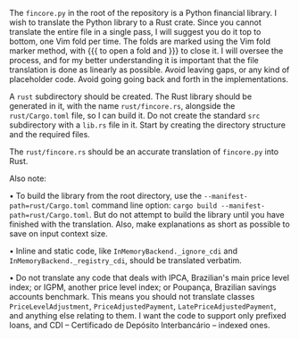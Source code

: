 The `fincore.py` in the root of the repository is a Python financial library. I wish to translate the Python library to a Rust crate. Since you cannot translate the entire file in a single pass, I will suggest you do it top to bottom, one Vim fold per time. The folds are marked using the Vim fold marker method, with {{{ to open a fold and }}} to close it. I will oversee the process, and for my better understanding it is important that the file translation is done as linearly as possible. Avoid leaving gaps, or any kind of placeholder code. Avoid going going back and forth in the implementations.

A `rust` subdirectory should be created. The Rust library should be generated in it, with the name `rust/fincore.rs`, alongside the `rust/Cargo.toml` file, so I can build it. Do not create the standard `src` subdirectory with a `lib.rs` file in it. Start by creating the directory structure and the required files.

The `rust/fincore.rs` should be an accurate translation of `fincore.py` into Rust.

Also note:

• To build the library from the root directory, use the `--manifest-path=rust/Cargo.toml` command line option: `cargo build --manifest-path=rust/Cargo.toml`. But do not attempt to build the library until you have finished with the translation. Also, make explanations as short as possible to save on input context size.

• Inline and static code, like `InMemoryBackend._ignore_cdi` and `InMemoryBackend._registry_cdi`, should be translated verbatim.

• Do not translate any code that deals with IPCA, Brazilian's main price level index; or IGPM, another price level index; or Poupança, Brazilian savings accounts benchmark. This means you should not translate classes `PriceLevelAdjustment`, `PriceAdjustedPayment`, `LatePriceAdjustedPayment`, and anything else relating to them. I want the code to support only prefixed loans, and CDI – Certificado de Depósito Interbancário – indexed ones.
